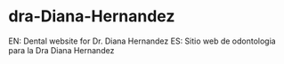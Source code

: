 # dra-Diana-Hernandez
EN: Dental website for Dr. Diana Hernandez
ES: Sitio web de odontologia para la Dra Diana Hernandez
